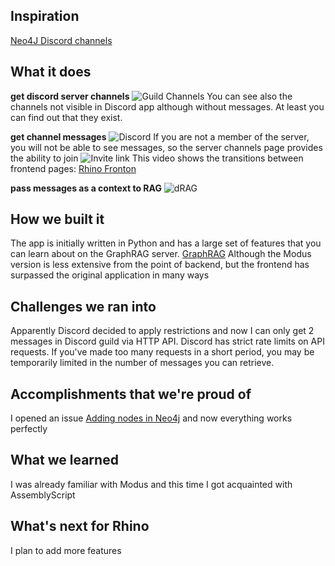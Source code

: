 ## Inspiration
[Neo4J Discord channels](https://res.cloudinary.com/dzd5mddlm/video/upload/du_36,eo_37,so_1/v1736734697/Discord/chw0fqc3wybqxsszb4dz.mp4)
## What it does
**get discord server channels**
![Guild Channels](https://res.cloudinary.com/dzd5mddlm/image/upload/v1736741379/Discord/z82lbnbxwr9p6u35rjhi.png)
You can see also the channels not visible in Discord app although without messages.
At least you can find out that they exist.

**get channel messages**
![Discord](https://res.cloudinary.com/dzd5mddlm/image/upload/v1736740532/Discord/fd4bj0fjefwdbqzgukg3.png)
If you are not a member of the server, you will not be able to see messages, so the server channels page provides the ability to join
![Invite link](https://res.cloudinary.com/dzd5mddlm/image/upload/v1736745865/Discord/kycwlpuih8xlclzetebi.png)
This video shows the transitions between frontend pages:
[Rhino Fronton](https://res.cloudinary.com/dzd5mddlm/video/upload/du_40,eo_42,so_2/v1736746596/Discord/v50ivbhiieqojarh8ew9.mp4)

**pass messages as a context to RAG**
![dRAG](https://res.cloudinary.com/dzd5mddlm/image/upload/v1736740216/Discord/ywnkr7u3gpxhxkhwp2cy.png)
## How we built it
The app is initially written in Python and has a large set of features that you can learn about on the GraphRAG server.
[GraphRAG](https://discord.gg/graphrag)
Although the Modus version is less extensive from the point of backend,
but the frontend has surpassed the original application in many ways
## Challenges we ran into
Apparently Discord decided to apply restrictions and now I can only get 2 messages in Discord guild via HTTP API.
Discord has strict rate limits on API requests. If you've made too many requests in a short period, you may be temporarily limited in the number of messages you can retrieve.
## Accomplishments that we're proud of
I opened an issue
[Adding nodes in Neo4j](https://github.com/hypermodeinc/modus/issues/671)
and now everything works perfectly
## What we learned
I was already familiar with Modus and
this time I got acquainted with AssemblyScript
## What's next for Rhino
I plan to add more features
